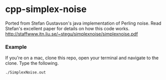 # cpp-simplex-noise

Ported from Stefan Gustavson's java implementation of Perling noise. Read Stefan's excellent paper for details on how this code works. http://staffwww.itn.liu.se/~stegu/simplexnoise/simplexnoise.pdf

### Example

If you're on a mac, clone this repo, open your terminal and navigate to the clone. Type the following.

```
./SimplexNoise.out
```
